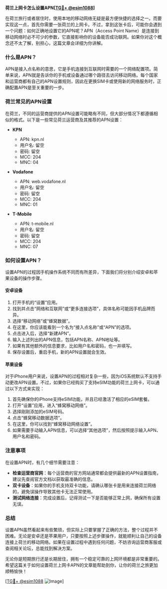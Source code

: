 **荷兰上网卡怎么设置APN[[TG💪+ @esim1088](https://t.me/s/esim1088)]**

在荷兰旅行或者居住时，使用本地的移动网络无疑是最方便快捷的选择之一。而要实现这一点，首先你需要一张荷兰的上网卡。不过，拿到这张卡后，可能你会遇到一个问题：如何正确地设置它的APN呢？APN（Access Point Name）是连接到移动网络时必不可少的参数，它直接影响你的设备能否成功联网。如果你对这个概念还不太了解，别担心，这篇文章会详细为你讲解。

### 什么是APN？

APN是接入点名称的意思，它是手机连接到互联网时需要的一个网络配置项。简单来说，APN就是告诉你的手机或设备通过哪个路径去访问移动网络。每个国家和运营商都有自己的APN设置规则，因此在更换SIM卡或使用新的网络服务时，正确配置APN是至关重要的一步。

### 荷兰常见的APN设置

在荷兰，不同的运营商提供的APN设置可能略有不同，但大部分情况下都遵循相似的格式。以下是一些常见荷兰运营商及其推荐的APN设置：

- **KPN**
  - APN: kpn.nl
  - 用户名: 留空
  - 密码: 留空
  - MCC: 204
  - MNC: 04

- **Vodafone**
  - APN: web.vodafone.nl
  - 用户名: 留空
  - 密码: 留空
  - MCC: 204
  - MNC: 01

- **T-Mobile**
  - APN: t-mobile.nl
  - 用户名: 留空
  - 密码: 留空
  - MCC: 204
  - MNC: 07

### 如何设置APN？

设置APN的过程因手机操作系统不同而有所差异，下面我们将分别介绍安卓和苹果设备的操作步骤。

#### 安卓设备

1. 打开手机的“设置”应用。
2. 找到并点击“网络和互联网”或“更多连接选项”，具体名称可能因手机品牌而异。
3. 选择“移动网络”或“蜂窝数据”。
4. 在这里，你应该能看到一个名为“接入点名称”或“APN”的选项。
5. 点击进入后，选择“新建APN”。
6. 输入上述列出的APN信息，包括APN名称、APN地址等。
7. 如果有其他额外的信息要求，比如用户名和密码，也一并填写。
8. 保存设置后，重启手机，新的APN设置就会生效。

#### 苹果设备

对于iPhone用户来说，设置APN的过程相对复杂一些，因为iOS系统默认不支持手动更改APN设置。不过，如果你已经购买了支持eSIM功能的荷兰上网卡，可以通过以下方式来实现：

1. 首先确保你的iPhone支持eSIM功能，并且已经激活了相应的eSIM套餐。
2. 打开“设置”应用，进入“蜂窝移动网络”。
3. 选择刚刚添加的eSIM号码。
4. 点击“蜂窝移动数据选项”。
5. 在这里，你可以找到“蜂窝移动网络设置”。
6. 如果需要手动输入APN信息，可以选择“其他选项”，然后按照提示输入APN、用户名和密码。

### 注意事项

在设置APN时，有几个细节需要注意：

- **检查运营商官网**：每个运营商的官方网站通常都会提供最新的APN设置指南，建议先查阅官方文档以获取最准确的信息。
- **双卡设备**：如果你的手机支持双卡功能，请确认哪张卡是用来连接荷兰网络的，避免误操作导致其他卡无法正常使用。
- **测试网络连接**：完成设置后，记得测试一下是否能够正常上网，确保所有设置无误。

### 总结

设置APN虽然看起来有些繁琐，但实际上只要掌握了正确的方法，整个过程并不困难。无论是安卓还是苹果用户，只要按照上述步骤操作，就能顺利让自己的设备连接上荷兰的移动网络。如果在设置过程中遇到任何问题，不妨咨询运营商客服或查阅相关论坛，总能找到解决方案。

无论你是短期旅行还是长期居住，拥有一个稳定可靠的上网环境都是非常重要的。希望这篇关于如何设置荷兰上网卡APN的文章能帮助到你，让你的荷兰之旅更加顺畅愉快！

[[TG💪+ @esim1088](https://t.me/s/esim1088) ![Image](https://i.postimg.cc/4NQfJmqS/Snipaste-2025-05-13-00-14-12.png)]